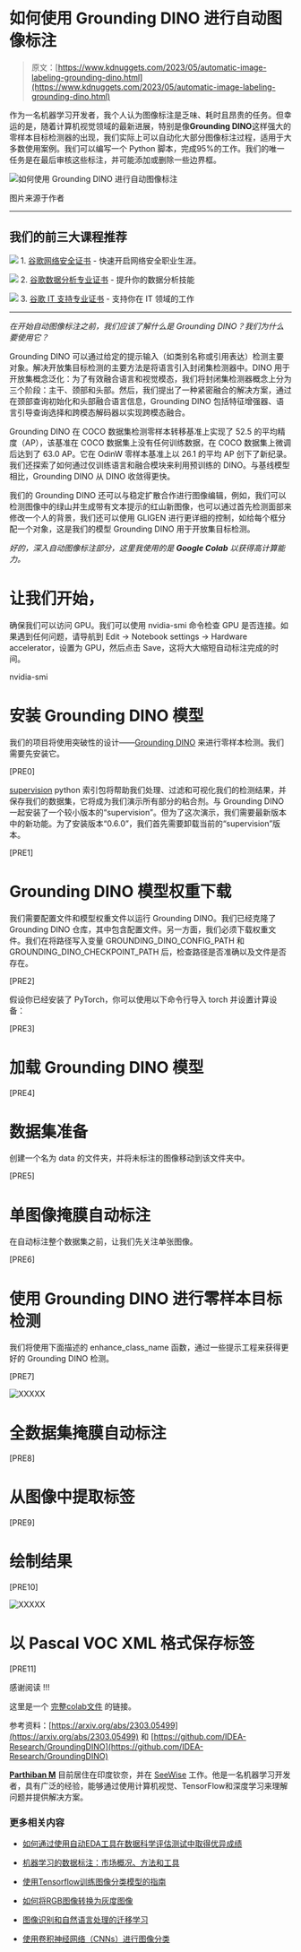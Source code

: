 # 如何使用 Grounding DINO 进行自动图像标注

> 原文：[https://www.kdnuggets.com/2023/05/automatic-image-labeling-grounding-dino.html](https://www.kdnuggets.com/2023/05/automatic-image-labeling-grounding-dino.html)

作为一名机器学习开发者，我个人认为图像标注是乏味、耗时且昂贵的任务。但幸运的是，随着计算机视觉领域的最新进展，特别是像**Grounding DINO**这样强大的零样本目标检测器的出现，我们实际上可以自动化大部分图像标注过程，适用于大多数使用案例。我们可以编写一个 Python 脚本，完成95%的工作。我们的唯一任务是在最后审核这些标注，并可能添加或删除一些边界框。

![如何使用 Grounding DINO 进行自动图像标注](../Images/ffad343eeb8ea2486f378e11fd6c4dd0.png)

图片来源于作者

* * *

## 我们的前三大课程推荐

![](../Images/0244c01ba9267c002ef39d4907e0b8fb.png) 1\. [谷歌网络安全证书](https://www.kdnuggets.com/google-cybersecurity) - 快速开启网络安全职业生涯。

![](../Images/e225c49c3c91745821c8c0368bf04711.png) 2\. [谷歌数据分析专业证书](https://www.kdnuggets.com/google-data-analytics) - 提升你的数据分析技能

![](../Images/0244c01ba9267c002ef39d4907e0b8fb.png) 3\. [谷歌 IT 支持专业证书](https://www.kdnuggets.com/google-itsupport) - 支持你在 IT 领域的工作

* * *

*在开始自动图像标注之前，我们应该了解什么是 Grounding DINO？我们为什么要使用它？*

Grounding DINO 可以通过给定的提示输入（如类别名称或引用表达）检测主要对象。解决开放集目标检测的主要方法是将语言引入封闭集检测器中。DINO 用于开放集概念泛化：为了有效融合语言和视觉模态，我们将封闭集检测器概念上分为三个阶段：主干、颈部和头部。然后，我们提出了一种紧密融合的解决方案，通过在颈部查询初始化和头部融合语言信息，Grounding DINO 包括特征增强器、语言引导查询选择和跨模态解码器以实现跨模态融合。

Grounding DINO 在 COCO 数据集检测零样本转移基准上实现了 52.5 的平均精度（AP），该基准在 COCO 数据集上没有任何训练数据，在 COCO 数据集上微调后达到了 63.0 AP。它在 OdinW 零样本基准上以 26.1 的平均 AP 创下了新纪录。我们还探索了如何通过仅训练语言和融合模块来利用预训练的 DINO。与基线模型相比，Grounding DINO 从 DINO 收敛得更快。

我们的 Grounding DINO 还可以与稳定扩散合作进行图像编辑，例如，我们可以检测图像中的绿山并生成带有文本提示的红山新图像，也可以通过首先检测面部来修改一个人的背景，我们还可以使用 GLIGEN 进行更详细的控制，如给每个框分配一个对象，这是我们的模型 Grounding DINO 用于开放集目标检测。

*好的，深入自动图像标注部分，这里我使用的是* ***Google Colab*** *以获得高计算能力。*

# 让我们开始，

确保我们可以访问 GPU。我们可以使用 nvidia-smi 命令检查 GPU 是否连接。如果遇到任何问题，请导航到 Edit -> Notebook settings -> Hardware accelerator，设置为 GPU，然后点击 Save，这将大大缩短自动标注完成的时间。

nvidia-smi

# 安装 Grounding DINO 模型

我们的项目将使用突破性的设计——[Grounding DINO](https://github.com/IDEA-Research/GroundingDINO) 来进行零样本检测。我们需要先安装它。

[PRE0]

[supervision](https://github.com/roboflow/supervision) python 索引包将帮助我们处理、过滤和可视化我们的检测结果，并保存我们的数据集，它将成为我们演示所有部分的粘合剂。与 Grounding DINO 一起安装了一个较小版本的“supervision”。但为了这次演示，我们需要最新版本中的新功能。为了安装版本“0.6.0”，我们首先需要卸载当前的“supervision”版本。

[PRE1]

# Grounding DINO 模型权重下载

我们需要配置文件和模型权重文件以运行 Grounding DINO。我们已经克隆了 Grounding DINO 仓库，其中包含配置文件。另一方面，我们必须下载权重文件。我们在将路径写入变量 GROUNDING_DINO_CONFIG_PATH 和 GROUNDING_DINO_CHECKPOINT_PATH 后，检查路径是否准确以及文件是否存在。

[PRE2]

假设你已经安装了 PyTorch，你可以使用以下命令行导入 torch 并设置计算设备：

[PRE3]

# 加载 Grounding DINO 模型

[PRE4]

# 数据集准备

创建一个名为 data 的文件夹，并将未标注的图像移动到该文件夹中。

[PRE5]

# 单图像掩膜自动标注

在自动标注整个数据集之前，让我们先关注单张图像。

[PRE6]

# 使用 Grounding DINO 进行零样本目标检测

我们将使用下面描述的 enhance_class_name 函数，通过一些提示工程来获得更好的 Grounding DINO 检测。

[PRE7]

![XXXXX](../Images/df7c2c4d3992db0607ce63ed07c568bc.png)

# 全数据集掩膜自动标注

[PRE8]

# 从图像中提取标签

[PRE9]

# 绘制结果

[PRE10]

![XXXXX](../Images/f1fe739133f9fb0f92645477361e5364.png)

# 以 Pascal VOC XML 格式保存标签

[PRE11]

感谢阅读 !!!

这里是一个 [完整colab文件](https://colab.research.google.com/drive/17yOBr8kVfbJPfEl3pZVbfJBEqlqqsHtM?usp=sharing) 的链接。

参考资料：[https://arxiv.org/abs/2303.05499](https://arxiv.org/abs/2303.05499) 和 [https://github.com/IDEA-Research/GroundingDINO](https://github.com/IDEA-Research/GroundingDINO)

**[Parthiban M](https://www.linkedin.com/in/parthibanma/)** 目前居住在印度钦奈，并在 [SeeWise](https://www.seewise.ai/) 工作。他是一名机器学习开发者，具有广泛的经验，能够通过使用计算机视觉、TensorFlow和深度学习来理解问题并提供解决方案。

### 更多相关内容

+   [如何通过使用自动EDA工具在数据科学评估测试中取得优异成绩](https://www.kdnuggets.com/2022/04/ace-data-science-assessment-test-automatic-eda-tools.html)

+   [机器学习的数据标注：市场概况、方法和工具](https://www.kdnuggets.com/2021/12/data-labeling-ml-overview-and-tools.html)

+   [使用Tensorflow训练图像分类模型的指南](https://www.kdnuggets.com/2022/12/guide-train-image-classification-model-tensorflow.html)

+   [如何将RGB图像转换为灰度图像](https://www.kdnuggets.com/2019/12/convert-rgb-image-grayscale.html)

+   [图像识别和自然语言处理的迁移学习](https://www.kdnuggets.com/2022/01/transfer-learning-image-recognition-natural-language-processing.html)

+   [使用卷积神经网络（CNNs）进行图像分类](https://www.kdnuggets.com/2022/05/image-classification-convolutional-neural-networks-cnns.html)
